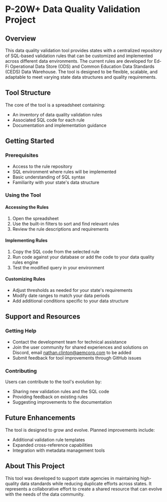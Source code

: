 # P-20W+ Data Quality Validation Project

## Overview
This data quality validation tool provides states with a centralized repository of SQL-based validation rules that can be customized and implemented across different data environments. The current rules are developed for Ed-Fi Operational Data Store (ODS) and Common Education Data Standards (CEDS) Data Warehouse. The tool is designed to be flexible, scalable, and adaptable to meet varying state data structures and quality requirements.

## Tool Structure
The core of the tool is a spreadsheet containing:
- An inventory of data quality validation rules
- Associated SQL code for each rule
- Documentation and implementation guidance

## Getting Started

### Prerequisites
- Access to the rule repository
- SQL environment where rules will be implemented
- Basic understanding of SQL syntax
- Familiarity with your state's data structure

### Using the Tool

#### Accessing the Rules
1. Open the spreadsheet
2. Use the built-in filters to sort and find relevant rules
3. Review the rule descriptions and requirements

#### Implementing Rules
1. Copy the SQL code from the selected rule
2. Run code against your database or add the code to your data quality rules engine
3. Test the modified query in your environment

#### Customizing Rules
- Adjust thresholds as needed for your state's requirements
- Modify date ranges to match your data periods
- Add additional conditions specific to your data structure

## Support and Resources

### Getting Help
- Contact the development team for technical assistance
- Join the user community for shared experiences and solutions on Discord, email nathan.clinton@aemcorp.com to be added
- Submit feedback for tool improvements through GitHub issues

### Contributing
Users can contribute to the tool's evolution by:
- Sharing new validation rules and the SQL code
- Providing feedback on existing rules
- Suggesting improvements to the documentation

## Future Enhancements
The tool is designed to grow and evolve. Planned improvements include:
- Additional validation rule templates
- Expanded cross-reference capabilities
- Integration with metadata management tools

## About This Project
This tool was developed to support state agencies in maintaining high-quality data standards while reducing duplicate efforts across states. It represents a collaborative effort to create a shared resource that can evolve with the needs of the data community.
